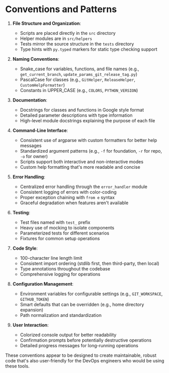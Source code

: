 # Conventions and Patterns

1. **File Structure and Organization**:
   - Scripts are placed directly in the `src` directory
   - Helper modules are in `src/helpers`
   - Tests mirror the source structure in the `tests` directory
   - Type hints with `py.typed` markers for static type checking support

2. **Naming Conventions**:
   - Snake_case for variables, functions, and file names (e.g., `get_current_branch`, `update_params_git_release_tag.py`)
   - PascalCase for classes (e.g., `GitHelper`, `ReleaseHelper`, `CustomHelpFormatter`)
   - Constants in UPPER_CASE (e.g., `COLORS`, `PYTHON_VERSION`)

3. **Documentation**:
   - Docstrings for classes and functions in Google style format
   - Detailed parameter descriptions with type information
   - High-level module docstrings explaining the purpose of each file

4. **Command-Line Interface**:
   - Consistent use of argparse with custom formatters for better help messages
   - Standardized argument patterns (e.g., `-f` for foundation, `-r` for repo, `-o` for owner)
   - Scripts support both interactive and non-interactive modes
   - Custom help formatting that's more readable and concise

5. **Error Handling**:
   - Centralized error handling through the `error_handler` module
   - Consistent logging of errors with color-coding
   - Proper exception chaining with `from e` syntax
   - Graceful degradation when features aren't available

6. **Testing**:
   - Test files named with `test_` prefix
   - Heavy use of mocking to isolate components
   - Parameterized tests for different scenarios
   - Fixtures for common setup operations

7. **Code Style**:
   - 100-character line length limit
   - Consistent import ordering (stdlib first, then third-party, then local)
   - Type annotations throughout the codebase
   - Comprehensive logging for operations

8. **Configuration Management**:
   - Environment variables for configurable settings (e.g., `GIT_WORKSPACE`, `GITHUB_TOKEN`)
   - Smart defaults that can be overridden (e.g., home directory expansion)
   - Path normalization and standardization

9. **User Interaction**:
   - Colorized console output for better readability
   - Confirmation prompts before potentially destructive operations
   - Detailed progress messages for long-running operations

These conventions appear to be designed to create maintainable, robust code that's also user-friendly for the DevOps engineers who would be using these tools.
